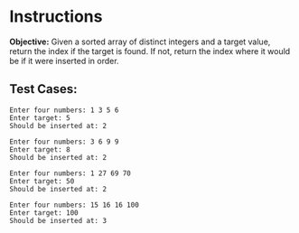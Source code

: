 
# Instructions
**Objective:** Given a sorted array of distinct integers and a target value, return the index if the target is found. If not, return the index where it would be if it were inserted in order.

## Test Cases:
```
Enter four numbers: 1 3 5 6
Enter target: 5
Should be inserted at: 2
```
```
Enter four numbers: 3 6 9 9
Enter target: 8
Should be inserted at: 2
```
```
Enter four numbers: 1 27 69 70
Enter target: 50
Should be inserted at: 2
```
```
Enter four numbers: 15 16 16 100
Enter target: 100
Should be inserted at: 3
```
